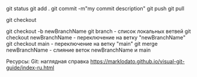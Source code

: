 git status
git add .
git commit -m"my commit description"
git push
git pull

git checkout

git checkout -b newBranchName
git branch - список локальных ветвей
git checkout newBranchName - переключение на ветку "newBranchName"
git checkout main - переключение на ветку "main"
git merge newBranchName - слияние веток newBranchName и main

Ресурсы:
Git: наглядная справка https://marklodato.github.io/visual-git-guide/index-ru.html